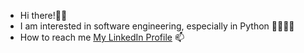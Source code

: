 -  Hi there!👋👋
-  I am interested in software engineering, especially in Python 🐍👨🏼‍💻
-  How to reach me [My LinkedIn Profile](https://www.linkedin.com/in/maksymilian-plywaczyk/) 📫
